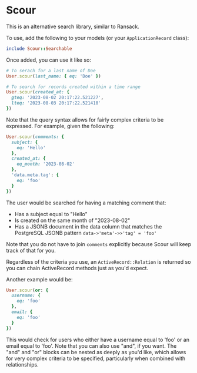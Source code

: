# Scour

This is an alternative search library, similar to Ransack.

To use, add the following to your models (or your `ApplicationRecord` class):

```ruby
include Scour::Searchable
```

Once added, you can use it like so:

```ruby
# To serach for a last name of Doe
User.scour(last_name: { eq: 'Doe' })

# To search for records created within a time range
User.scour(created_at: {
  gteq: '2023-08-02 20:17:22.521227',
  lteq: '2023-08-03 20:17:22.521410'
})
```

Note that the query syntax allows for fairly complex criteria to be expressed.
For example, given the following:

```ruby
User.scour(comments: {
  subject: {
    eq: 'Hello'
  },
  created_at: {
    eq_month: '2023-08-02'
  },
  'data.meta.tag': {
    eq: 'foo'
  }
})
```

The user would be searched for having a matching comment that:

- Has a subject equal to "Hello"
- Is created on the same month of "2023-08-02"
- Has a JSONB document in the data column that matches the PostgreSQL JSONB
  pattern `data->'meta'->>'tag' = 'foo'`

Note that you do not have to join `comments` explicitly because Scour will keep
track of that for you.

Regardless of the criteria you use, an `ActiveRecord::Relation` is returned so
you can chain ActiveRecord methods just as you'd expect.

Another example would be:

```ruby
User.scour(or: {
  username: {
    eq: 'foo'
  },
  email: {
    eq: 'foo'
  }
})
```

This would check for users who either have a username equal to 'foo' or an email
equal to 'foo'. Note that you can also use "and", if you want. The "and" and
"or" blocks can be nested as deeply as you'd like, which allows for very complex
criteria to be specified, particularly when combined with relationships.

